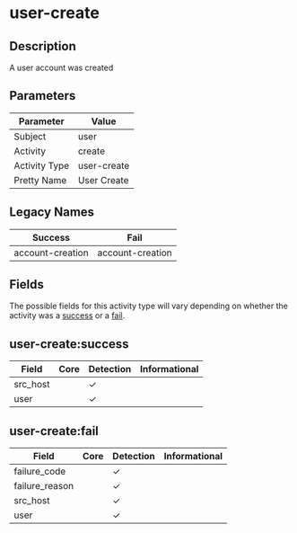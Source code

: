 user-create
===========

Description
-----------
A user account was created

Parameters
----------
| Parameter     | Value       |
| ------------- | ----------- |
| Subject       | user        |
| Activity      | create      |
| Activity Type | user-create |
| Pretty Name   | User Create |

Legacy Names
------------
| Success              | Fail                 |
| -------------------- | -------------------- |
| account-creation<br> | account-creation<br> |

Fields
------

The possible fields for this activity type will vary depending on whether the activity was a [success](#user-createsuccess) or a [fail](#user-createfail).


user-create:success
-------------------

| Field    | Core | Detection | Informational |
| -------- | ---- | --------- | ------------- |
| src_host |      | &#10003;  |               |
| user     |      | &#10003;  |               |

user-create:fail
----------------

| Field          | Core | Detection | Informational |
| -------------- | ---- | --------- | ------------- |
| failure_code   |      | &#10003;  |               |
| failure_reason |      | &#10003;  |               |
| src_host       |      | &#10003;  |               |
| user           |      | &#10003;  |               |